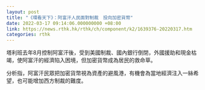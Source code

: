 ```yaml
---
layout: post
title: "《環看天下》：阿富汗人民面對制裁　投向加密貨幣"
date: 2022-03-17 09:14:06.000000000 +08:00
link: https://news.rthk.hk/rthk/ch/component/k2/1639376-20220317.htm
categories: rthk
---
```


塔利班去年8月控制阿富汗後，受到美國制裁、國內銀行倒閉，外國援助和現金枯竭，使阿富汗的經濟陷入困境，但加密貨幣成為居民的救命草。

分析指，阿富汗民眾把加密貨幣視為資產的避風港，有機會為當地經濟注入一絲希望，也可能增加西方制裁的難度。
